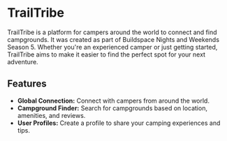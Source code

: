 # TrailTribe

TrailTribe is a platform for campers around the world to connect and find campgrounds. It was created as part of Buildspace Nights and Weekends Season 5. Whether you're an experienced camper or just getting started, TrailTribe aims to make it easier to find the perfect spot for your next adventure.

## Features

- **Global Connection:** Connect with campers from around the world.
- **Campground Finder:** Search for campgrounds based on location, amenities, and reviews.
- **User Profiles:** Create a profile to share your camping experiences and tips.



 
